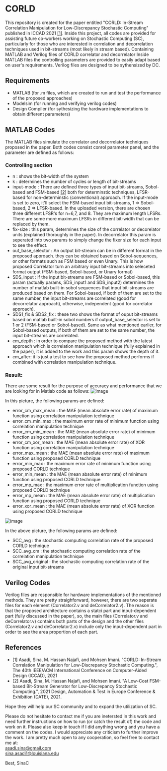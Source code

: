 # CORLD
This repository is created for the paper entitled "CORLD: In-Stream Correlation Manipulation for Low-Discrepancy Stochastic Computing" published in ICCAD 2021 [[1]](#1). Inside this project, all codes are provided for assisting future co-workers working on Stochastic Computing (SC), particularly for those who are interested in correlation and decorrelation techniques used in bit-streams (most likely in stream based). 
Containing MATLAB and Verilog files of CORLD correlator and decorrelator
Inside MATLAB files the controlling parameters are provided to easily adapt based on user's requirements.
Verilog files are designed to be sythensized by DC. 

## Requirements
- MATLAB (for .m files, which are created to run and test the performance of the proposed approaches)
- Modelsim (for running and verifying verilog codes)
- Design Compiler (for sythesizing the hardware implementations to obtain different parameters)

## MATLAB Codes
The MATLAB files simulate the correlator and decorrelator techniques proposed in the paper. 
Both codes consist conrol parameter panel, and the parameter are defined as follows:
### Controlling section
- n : shows the bit-width of the system
- k : determines the number of cycles or length of bit-streams
- input-mode : There are defined three types of input bit-streams, Sobol-based and FSM-based [[2]](#2) both for determinstic techniques, LFSR-based for non-determinstic (conventional) approach.  If the input-mode is set to zero, it'll select the FSM-based input bit-streams, 1 => Sobol-based, 2 => LFSR-based. In the uploaded version, there are chosen three different LFSR's for n=6,7, and 8. They are maximum length LFSRs. There are some more maximum LFSRs in different bit-width that can be replaced by them.
- fix-size : this param, determines the size of the correlator or decorelator units (explained thoroughly in the paper). In decorrelator this param is seperated into two params to simply change the fixer size for each input to see the effect. 
- out_base_selector : An output bit-stream can be in different format in the proposed approach. they can be obtained based on Sobol-sequences, or other formats such as FSM based or even Unary. This is how proposed Correlator turn an arbitrary input bit-streams into seleceted format output (FSM-based, Sobol-based, or Unary format)
- SDS_input : if the input bit-streams are FSM-based or Sobol-based, this param (actually params, SDS_input1 and SDS_input2) determines the number of matlab built-in sobol sequences that input bit-streams are produced based on them. For Sobol-based, if both of them are set to the same number, the input bit-streams are correlated (good for decorrelator approach), otherwise, independent (good for correlator approach).
- SDS1_fix & SDS2_fix : these two shows the format of ouput bit-streams based on matlab built-in sobol numbers if output_base_selector is set to 1 or 2 (FSM-based or Sobol-based). Same as what mentioned earlier, for Sobol-based outputs, if both of them are set to the same number, the input bit-streams are correlated.  
- cm_depth : in order to compare the proposed method with the latest approach which is correlation manipulation technique (fully explained in the paper), it is added to the work and this param shows the depth of it.
- cm_after: it is just a test to see how the proposed method performs if combined with correlation manipulation technique. 

### Result:
There are some result for the purpose of accuracy and performance that we are looking for in Matlab code as follows:
![image](https://user-images.githubusercontent.com/46909403/129071346-7f2e5425-ceee-401c-ba28-6c32519a3738.png)

In this picture, the following params are defined:
- error_cm_max_mean : the MAE (mean absolute error rate) of maximum function using correlation manipulation technique
- error_cm_min_max : the maximum error rate of minimum function using correlation manipulation technique
- error_cm_min_mean : the MAE (mean absolute error rate) of minimum function using correlation manipulation technique
- error_cm_xor_mean : the MAE (mean absolute error rate) of XOR function using correlation manipulation technique
- error_max_mean : the MAE (mean absolute error rate) of maximum function using proposed CORLD technique
- error_min_max : the maximum error rate of minimum function using proposed CORLD technique
- error_min_mean : the MAE (mean absolute error rate) of minimum function using proposed CORLD technique
- error_mp_max : the maximum error rate of multiplication function using proposed CORLD technique
- error_mp_mean : the MAE (mean absolute error rate) of multiplication function using proposed CORLD technique
- error_xor_mean : the MAE (mean absolute error rate) of XOR function using proposed CORLD technique

![image](https://user-images.githubusercontent.com/46909403/129071943-c89ac507-0bbe-49f5-89cf-2bad3e3c669b.png)

In the above picture, the following params are defined:
- SCC_avg : the stochastic computing correlation rate of the proposed CORLD technique
- SCC_avg_cm : the stochastic computing correlation rate of the correlation manipulation technique
- SCC_avg_original : the stochastic computing correlation rate of the original input bit-streams

## Verilog Codes
Verilog files are responsible for hardware implementations of the mentioned methods.
They are pretty straighforward, however, there are two seperate files for each element (Correlator2.v and deCorrelator2.v). The reason is that the proposed architecture contains a statci part and input-dependent part (fully discussed in the paper), so, the main files (Correlator.v and deCorrelator.v) contains both parts of the design and the other files (Correlator2.v and deCorrelator2.v) include only the input-dependent part in order to see the area proportion of each part.

## References
- <a id="1">[1]</a> Asadi, Sina, M. Hassan Najafi, and Mohsen Imani. "CORLD: In-Stream Correlation Manipulation for Low-Discrepancy Stochastic Computing.", The 40th IEEE/ACM International Conference on Computer-Aided Design (ICCAD), 2021
- <a id="2">[2]</a> Asadi, Sina, M. Hassan Najafi, and Mohsen Imani. "A Low-Cost FSM-based Bit-Stream Generator for Low-Discrepancy Stochastic Computing.", 2021 Design, Automation & Test in Europe Conference & Exhibition (DATE), 2021.


Hope they will help our SC community and to expand the utilization of SC.

Please do not hesitate to contact me if you are inetersted in this work and need further instructions on how to run (or catch the result of) the code and work on it.
Please also keep in touch if I did anything wrong and you have a comment on the codes. I would appreciate any criticism to further improve the work. I am pretty much open to any cooperation, so feel free to contact me at:  
asadi.sina@gmail.com  
sina.asadi1@louisiana.edu

Best,
SinaC
